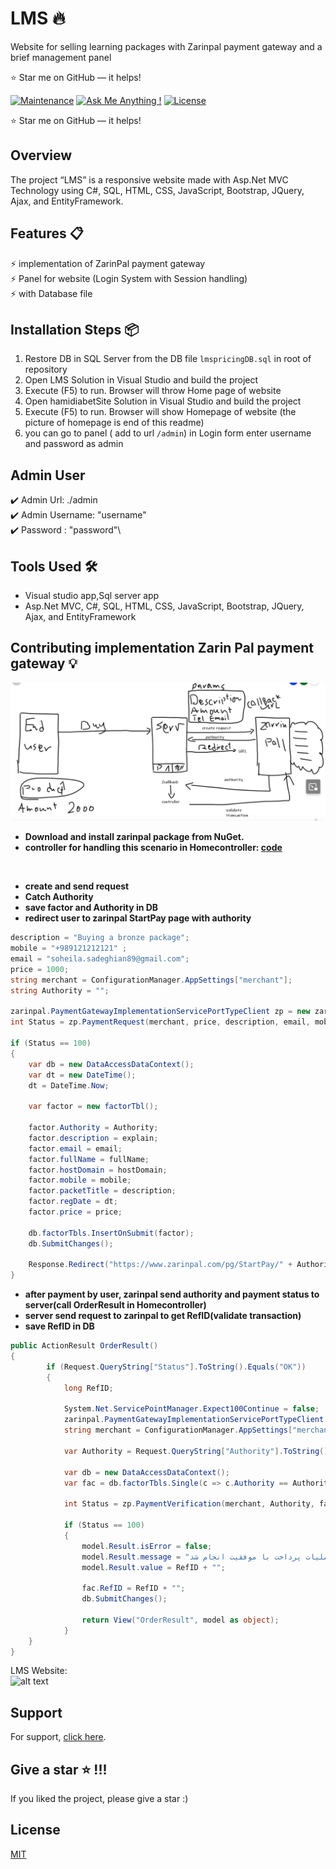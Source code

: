 # LMS 🔥
Website for selling learning packages with Zarinpal payment gateway and a brief management panel

:star: Star me on GitHub — it helps!


[![Maintenance](https://img.shields.io/badge/maintained-yes-green.svg)](https://github.com/SoheilaSadeghian/SoheilaSadeghian.github.io)
[![Ask Me Anything !](https://img.shields.io/badge/ask%20me-linkedin-1abc9c.svg)](https://www.linkedin.com/in/SoheilaSadeghian/)
[![License](http://img.shields.io/:license-mit-blue.svg?style=flat-square)](https://github.com/soheilasadeghian/LMS/blob/main/LICENSE)

:star: Star me on GitHub — it helps!

## Overview
The project “LMS” is a responsive website made with Asp.Net MVC Technology using
 C#, SQL, HTML, CSS, JavaScript, Bootstrap, JQuery, Ajax, and EntityFramework.<br/>

## Features 📋
⚡️ implementation of ZarinPal payment gateway\
⚡️ Panel for website (Login System with Session handling)\
⚡️ with Database file

## Installation Steps 📦 
1. Restore DB in SQL Server from the DB file `lmspricingDB.sql` in root of repository <br/>
2. Open LMS Solution in Visual Studio and build the project <br/>
3. Execute (F5) to run. Browser will throw Home page of website<br/>
4. Open hamidiabetSite Solution in Visual Studio and build the project <br/>
3. Execute (F5) to run. Browser will show Homepage of website (the picture of homepage is end of this readme)<br/>
4. you can go to panel ( add to url `/admin`) in Login form enter username and password as admin

## Admin User
✔️ Admin Url: ./admin\
✔️ Admin Username: "username"\
✔️ Password : "password"\


## Tools Used 🛠️
*  Visual studio app,Sql server app
*  Asp.Net MVC, C#, SQL, HTML, CSS, JavaScript, Bootstrap, JQuery, Ajax, and EntityFramework

## Contributing implementation Zarin Pal payment gateway 💡

![alt text](https://github.com/soheilasadeghian/LMS/blob/main/LMSPricing/images/zarrinpall.png)

- **Download and install zarinpal package from NuGet.**
- **controller for handling this scenario in Homecontroller: [code](https://github.com/soheilasadeghian/LMS/blob/main/LMSPricing/Controllers/HomeController.cs)**

<br/>

- **create and send request**
- **Catch Authority**
- **save factor and Authority in DB**
- **redirect user to zarinpal StartPay page with authority**

```C#
description = "Buying a bronze package";
mobile = "+989121212121" ;
email = "soheila.sadeghian89@gmail.com";
price = 1000;
string merchant = ConfigurationManager.AppSettings["merchant"];
string Authority = "";

zarinpal.PaymentGatewayImplementationServicePortTypeClient zp = new zarinpal.PaymentGatewayImplementationServicePortTypeClient();
int Status = zp.PaymentRequest(merchant, price, description, email, mobile, "http://our_website_name/result", out Authority);

if (Status == 100)
{
    var db = new DataAccessDataContext();
    var dt = new DateTime();
    dt = DateTime.Now;

    var factor = new factorTbl();

    factor.Authority = Authority;
    factor.description = explain;
    factor.email = email;
    factor.fullName = fullName;
    factor.hostDomain = hostDomain;
    factor.mobile = mobile;
    factor.packetTitle = description;
    factor.regDate = dt;
    factor.price = price;
    
    db.factorTbls.InsertOnSubmit(factor);
    db.SubmitChanges();

    Response.Redirect("https://www.zarinpal.com/pg/StartPay/" + Authority);
}
```

- **after payment by user, zarinpal send authority and payment status to server(call OrderResult in Homecontroller)**
- **server send request to zarinpal to get RefID(validate transaction)**
- **save RefID in DB**


```c#
public ActionResult OrderResult()
{   
        if (Request.QueryString["Status"].ToString().Equals("OK"))
        {
            long RefID;

            System.Net.ServicePointManager.Expect100Continue = false;
            zarinpal.PaymentGatewayImplementationServicePortTypeClient zp = new zarinpal.PaymentGatewayImplementationServicePortTypeClient();
            string merchant = ConfigurationManager.AppSettings["merchant"];

            var Authority = Request.QueryString["Authority"].ToString();

            var db = new DataAccessDataContext();
            var fac = db.factorTbls.Single(c => c.Authority == Authority);

            int Status = zp.PaymentVerification(merchant, Authority, fac.price, out RefID);

            if (Status == 100)
            {
                model.Result.isError = false;
                model.Result.message = "عملیات پرداخت با موفقیت انجام شد";
                model.Result.value = RefID + "";

                fac.RefID = RefID + "";
                db.SubmitChanges();

                return View("OrderResult", model as object);
            }
    }
}
```



LMS Website:<br>
![alt text](https://github.com/soheilasadeghian/LMS/blob/main/LMSPricing/images/lms-screenshot.png)

## Support
For support, [click here](https://github.com/soheilasadeghian).

## Give a star ⭐️ !!!
If you liked the project, please give a star :)

## License
[MIT](https://github.com/soheilasadeghian/LMS/blob/main/LICENSE)


